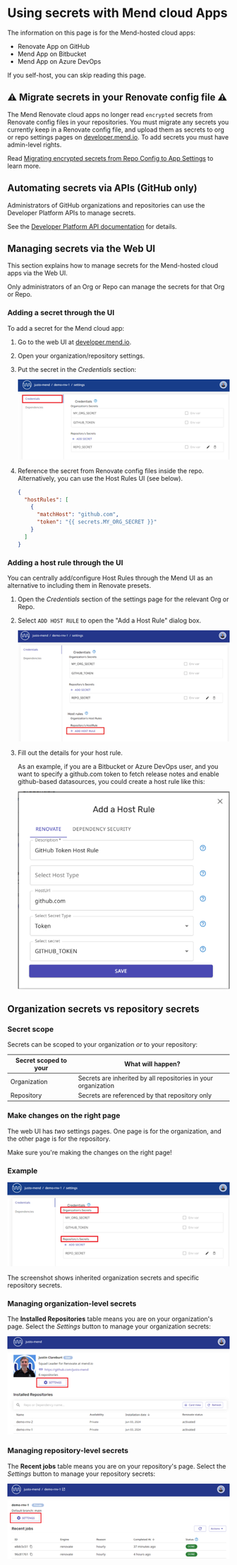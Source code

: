 # Using secrets with Mend cloud Apps

The information on this page is for the Mend-hosted cloud apps:

- Renovate App on GitHub
- Mend App on Bitbucket
- Mend App on Azure DevOps

If you self-host, you can skip reading this page.

## :warning: Migrate secrets in your Renovate config file :warning:

The Mend Renovate cloud apps no longer read `encrypted` secrets from Renovate config files in your repositories.
You must migrate any secrets you currently keep in a Renovate config file, and upload them as secrets to org or repo settings pages on [developer.mend.io](https://developer.mend.io).
To add secrets you must have admin-level rights.

Read [Migrating encrypted secrets from Repo Config to App Settings](migrating-secrets.md) to learn more.

## Automating secrets via APIs (GitHub only)

Administrators of GitHub organizations and repositories can use the Developer Platform APIs to manage secrets.

See the [Developer Platform API documentation](https://api-docs.mend.io/developer-platform/1.0/repo-secret) for details.

## Managing secrets via the Web UI

This section explains how to manage secrets for the Mend-hosted cloud apps via the Web UI.

Only administrators of an Org or Repo can manage the secrets for that Org or Repo.

### Adding a secret through the UI

To add a secret for the Mend cloud app:

1. Go to the web UI at [developer.mend.io](https://developer.mend.io).
2. Open your organization/repository settings.
3. Put the secret in the _Credentials_ section:

   ![Credentials settings page](../assets/images/app-settings/app-credentials.png)

4. Reference the secret from Renovate config files inside the repo.
   Alternatively, you can use the Host Rules UI (see below).

   ```json
   {
     "hostRules": [
       {
         "matchHost": "github.com",
         "token": "{{ secrets.MY_ORG_SECRET }}"
       }
     ]
   }
   ```

### Adding a host rule through the UI

You can centrally add/configure Host Rules through the Mend UI as an alternative to including them in Renovate presets.

1. Open the _Credentials_ section of the settings page for the relevant Org or Repo.
2. Select `ADD HOST RULE` to open the "Add a Host Rule" dialog box.

   ![Add Host Rule](../assets/images/app-settings/add-host-rule.png)

3. Fill out the details for your host rule.

   As an example, if you are a Bitbucket or Azure DevOps user, and you want to specify a github.com token to fetch release notes and enable github-based datasources, you could create a host rule like this:

   ![Host Rules dialog box](../assets/images/app-settings/host-rules.png)

## Organization secrets vs repository secrets

### Secret scope

Secrets can be scoped to your organization _or_ to your repository:

| Secret scoped to your | What will happen?                                              |
| --------------------- | -------------------------------------------------------------- |
| Organization          | Secrets are inherited by all repositories in your organization |
| Repository            | Secrets are referenced by that repository only                 |

### Make changes on the right page

The web UI has _two_ settings pages.
One page is for the organization, and the other page is for the repository.

Make sure you're making the changes on the right page!

### Example

![Credentials from the repository settings page](../assets/images/app-settings/org-and-repo-secrets.png)

The screenshot shows inherited organization secrets and specific repository secrets.

### Managing organization-level secrets

The **Installed Repositories** table means you are on your organization's page.
Select the _Settings_ button to manage your organization secrets:

![organization settings button](../assets/images/app-settings/org-settings-button.png)

### Managing repository-level secrets

The **Recent jobs** table means you are on your repository's page.
Select the _Settings_ button to manage your repository secrets:

![repository settings button](../assets/images/app-settings/repo-settings-button.png)
